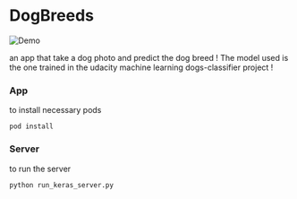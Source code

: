 # DogBreeds

![Demo](https://rawgit.com/hbelahrach/DogBreeds/master/server/images/demo.gif)

an app that take a dog photo and predict the dog breed !
The model used is the one trained in the udacity machine learning dogs-classifier project ! 

### App
to install necessary pods 
```
pod install
```

### Server
to run the server 
```
python run_keras_server.py 
```
